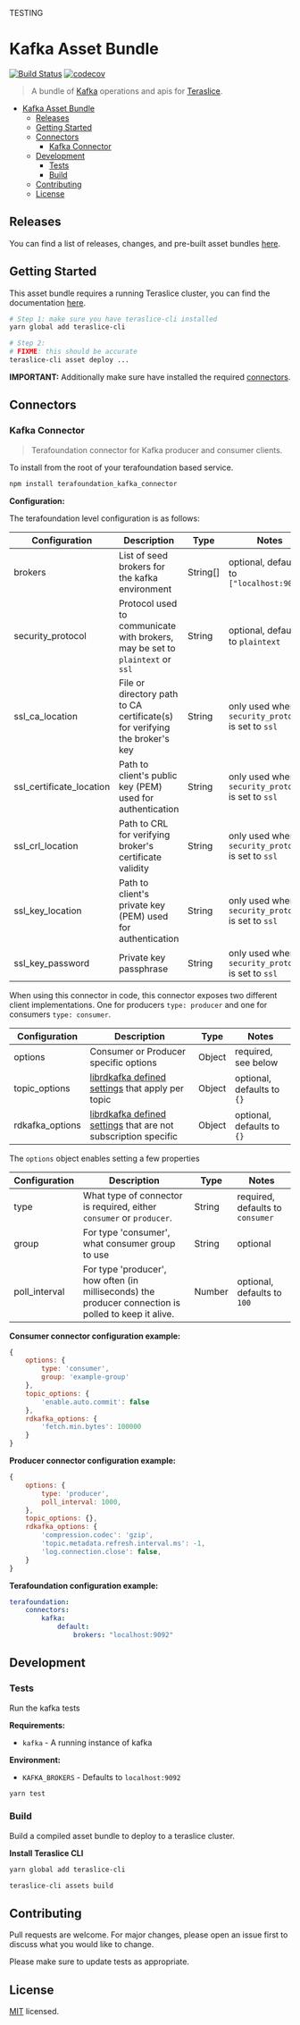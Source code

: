 TESTING


# Kafka Asset Bundle

[![Build Status](https://travis-ci.org/terascope/kafka-assets.svg?branch=master)](https://travis-ci.org/terascope/kafka-assets)
[![codecov](https://codecov.io/gh/terascope/kafka-assets/branch/master/graph/badge.svg)](https://codecov.io/gh/terascope/kafka-assets)

> A bundle of [Kafka](https://kafka.apache.org/) operations and apis for [Teraslice](https://github.com/terascope/teraslice).


- [Kafka Asset Bundle](#kafka-asset-bundle)
  - [Releases](#releases)
  - [Getting Started](#getting-started)
  - [Connectors](#connectors)
    - [Kafka Connector](#kafka-connector)
  - [Development](#development)
    - [Tests](#tests)
    - [Build](#build)
  - [Contributing](#contributing)
  - [License](#license)

## Releases

You can find a list of releases, changes, and pre-built asset bundles [here](https://github.com/terascope/kafka-assets/releases).

## Getting Started

This asset bundle requires a running Teraslice cluster, you can find the documentation [here](https://github.com/terascope/teraslice/blob/master/README.md).

```bash
# Step 1: make sure you have teraslice-cli installed
yarn global add teraslice-cli

# Step 2:
# FIXME: this should be accurate
teraslice-cli asset deploy ...
```


**IMPORTANT:** Additionally make sure have installed the required [connectors](#connectors).

## Connectors
### Kafka Connector

> Terafoundation connector for Kafka producer and consumer clients.

To install from the root of your terafoundation based service.

```bash
npm install terafoundation_kafka_connector
```

**Configuration:**

The terafoundation level configuration is as follows:

| Configuration | Description | Type |  Notes |
| --------- | -------- | ------ | ------ |
| brokers | List of seed brokers for the kafka environment | String[] | optional, defaults to `["localhost:9092"]` |
| security_protocol | Protocol used to communicate with brokers, may be set to `plaintext` or `ssl` | String | optional, defaults to `plaintext` |
| ssl_ca_location | File or directory path to CA certificate(s) for verifying the broker's key | String | only used when `security_protocol` is set to `ssl` |
| ssl_certificate_location | Path to client's public key (PEM) used for authentication | String | only used when `security_protocol` is set to `ssl` |
| ssl_crl_location | Path to CRL for verifying broker's certificate validity | String | only used when `security_protocol` is set to `ssl` |
| ssl_key_location | Path to client's private key (PEM) used for authentication | String | only used when `security_protocol` is set to `ssl` |
| ssl_key_password | Private key passphrase | String | only used when `security_protocol` is set to `ssl` |                         |

When using this connector in code, this connector exposes two different client implementations. One for producers `type: producer` and one for consumers `type: consumer`.


| Configuration | Description | Type |  Notes |
| --------- | -------- | ------ | ------ |
| options | Consumer or Producer specific options | Object | required, see below |
| topic_options | [librdkafka defined settings](https://github.com/edenhill/librdkafka/blob/v0.11.5/CONFIGURATION.md) that apply per topic | Object | optional, defaults to `{}` |
| rdkafka_options | [librdkafka defined settings](https://github.com/edenhill/librdkafka/blob/v0.11.5/CONFIGURATION.md) that are not subscription specific | Object | optional, defaults to `{}` |


The `options` object enables setting a few properties

| Configuration | Description | Type |  Notes |
| --------- | -------- | ------ | ------ |
| type | What type of connector is required, either `consumer` or `producer`. | String | required, defaults to `consumer` |
| group | For type 'consumer', what consumer group to use | String | optional |
| poll_interval | For type 'producer', how often (in milliseconds) the producer connection is polled to keep it alive. | Number | optional, defaults to `100` |


**Consumer connector configuration example:**

```js
{
    options: {
        type: 'consumer',
        group: 'example-group'
    },
    topic_options: {
        'enable.auto.commit': false
    },
    rdkafka_options: {
        'fetch.min.bytes': 100000
    }
}
```

**Producer connector configuration example:**

```js
{
    options: {
        type: 'producer',
        poll_interval: 1000,
    },
    topic_options: {},
    rdkafka_options: {
        'compression.codec': 'gzip',
        'topic.metadata.refresh.interval.ms': -1,
        'log.connection.close': false,
    }
}
```

**Terafoundation configuration example:**

```yaml
terafoundation:
    connectors:
        kafka:
            default:
                brokers: "localhost:9092"
```




## Development

### Tests

Run the kafka tests

**Requirements:**

- `kafka` - A running instance of kafka

**Environment:**

- `KAFKA_BROKERS` - Defaults to `localhost:9092`

```bash
yarn test
```

### Build

Build a compiled asset bundle to deploy to a teraslice cluster.

**Install Teraslice CLI**

```bash
yarn global add teraslice-cli
```

```bash
teraslice-cli assets build
```

## Contributing

Pull requests are welcome. For major changes, please open an issue first to discuss what you would like to change.

Please make sure to update tests as appropriate.

## License

[MIT](./LICENSE) licensed.
